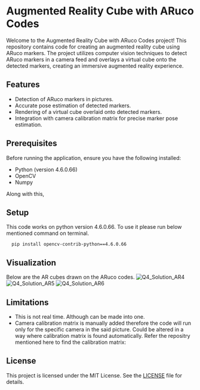 # Augmented Reality Cube with ARuco Codes

Welcome to the Augmented Reality Cube with ARuco Codes project! This repository contains code for creating an augmented reality cube using ARuco markers. The project utilizes computer vision techniques to detect ARuco markers in a camera feed and overlays a virtual cube onto the detected markers, creating an immersive augmented reality experience.

## Features

- Detection of ARuco markers in pictures.
- Accurate pose estimation of detected markers.
- Rendering of a virtual cube overlaid onto detected markers.
- Integration with camera calibration matrix for precise marker pose estimation.

## Prerequisites

Before running the application, ensure you have the following installed:

- Python (version 4.6.0.66)
- OpenCV 
- Numpy

Along with this, 
  
## Setup

This code works on python version 4.6.0.66. To use it please run below mentioned command on terminal.

```pip
  pip install opencv-contrib-python==4.6.0.66
```
## Visualization

Below are the AR cubes drawn on the ARuco codes. 
![Q4_Solution_AR4](https://github.com/Amenephous/AR-Cube/assets/48127920/0a50453c-17be-49dd-804d-43543de776cc)
![Q4_Solution_AR5](https://github.com/Amenephous/AR-Cube/assets/48127920/84004427-8c8f-4b57-a875-4cc153984b98)
![Q4_Solution_AR6](https://github.com/Amenephous/AR-Cube/assets/48127920/1d5427ba-15e7-4e1e-9ce3-8d8aabe71fdf)




## Limitations
- This is not real time. Although can be made into one.
- Camera calibration matrix is manually added therefore the code will run only for the specific camera in the said picture. Could be altered in a way where calibration matrix is found automatically. Refer the repositry mentioned here to find the calibration matrix:

## License

This project is licensed under the MIT License. See the [LICENSE](LICENSE) file for details.
